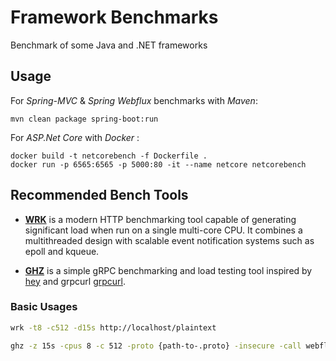 # Framework Benchmarks

Benchmark of some Java and .NET frameworks


## Usage

For *Spring-MVC* & *Spring Webflux* benchmarks with *Maven*:

```
mvn clean package spring-boot:run
```

For *ASP.Net Core* with *Docker* :
```
docker build -t netcorebench -f Dockerfile . 
docker run -p 6565:6565 -p 5000:80 -it --name netcore netcorebench
```

## Recommended Bench Tools

* **[WRK](https://github.com/wg/wrk)** is a modern HTTP benchmarking tool capable of generating significant load when run on a single multi-core CPU. It combines a multithreaded design with scalable event notification systems such as epoll and kqueue.

* **[GHZ](https://ghz.sh/)**
is a simple gRPC benchmarking and load testing tool inspired by
[hey](https://ghz.sh/) and grpcurl [grpcurl](https://github.com/fullstorydev/grpcurl).
 
### Basic Usages

```bash
wrk -t8 -c512 -d15s http://localhost/plaintext
```

```bash
ghz -z 15s -cpus 8 -c 512 -proto {path-to-.proto} -insecure -call webfluxbench.WebfluxService.InMemory -d '{}' 0.0.0.0:6565
```






